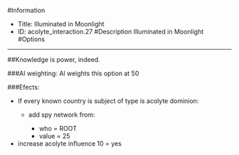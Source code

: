 #Information
 - Title: Illuminated in Moonlight
 - ID: acolyte_interaction.27
#Description
Illuminated in Moonlight
#Options

___
##Knowledge is power, indeed.

###AI weighting:
AI weights this option at 50


###Efects:<ul><li>If every known country is subject of type is acolyte dominion:</li><ul><li>add spy network from:</li><ul><li>who = ROOT</li><li>value = 25</li></ul></ul><li>increase acolyte influence 10 = yes</li></ul>
